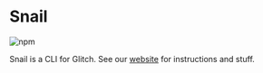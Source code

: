 # Snail

![npm](https://img.shields.io/npm/v/glitch-snail)

Snail is a CLI for Glitch.
See our [website](https://snail-cli.glitch.me) for instructions and stuff.
